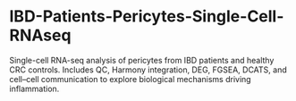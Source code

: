 # IBD-Patients-Pericytes-Single-Cell-RNAseq
Single-cell RNA-seq analysis of pericytes from IBD patients and healthy CRC controls. Includes QC, Harmony integration, DEG, FGSEA, DCATS, and cell–cell communication to explore biological mechanisms driving inflammation.

